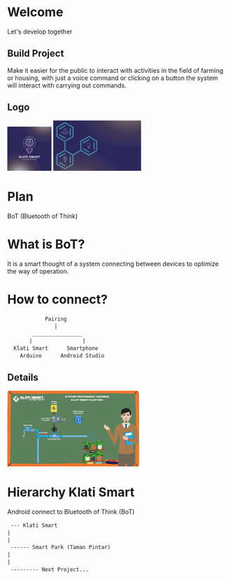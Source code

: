 # Welcome
Let's develop together

## Build Project
Make it easier for the public to interact with activities in the field of farming or housing, with just a voice command or clicking on a button the system will interact with carrying out commands.

## Logo
[<img alt="Klati Smart" title="Klati Smart" width="20%" src="assets/icon/img-001.png" />](https://klatismart.github.io/) [<img alt="Klati Smart" title="Klati Smart" width="40%" src="assets/banner/img-001.png" />](https://klatismart.github.io/)

# Plan
BoT (Bluetooth of Think)

# What is BoT?
It is a smart thought of a system connecting between devices to optimize the way of operation.

# How to connect?
```txt
            Pairing
               |
        ________________
       |                |
  Klati Smart      Smartphone
    Arduino      Android Studio 
```

## Details
[<img alt="Klati Smart" title="Klati Smart" width="60%" src="assets/images/img-001.png" />](https://klatismart.github.io/)

# Hierarchy Klati Smart
Android connect to Bluetooth of Think (BoT)

``` txt
 --- Klati Smart
|
|
 ------ Smart Park (Taman Pintar)
|
|
 --------- Next Project...
```
